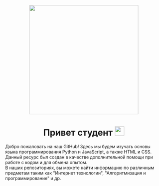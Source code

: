 <div id="header" align="center">
  <img src="https://github.com/TeachKait20/Private/blob/main/logo%20git%20kait20%20PNG.png?raw=true" width="350"/>
</div>

<h1 style="text-align: center;">
  Привет студент
  <img src="https://media.giphy.com/media/hvRJCLFzcasrR4ia7z/giphy.gif" width="30px"/>
</h1>

<p>
  Добро пожаловать на наш GitHub! Здесь мы будем изучать основы языка программирования Python и JavaScript, а также HTML и CSS. Данный ресурс был создан в качестве дополнительной помощи при работе с кодом и для обмена опытом.<br>
  В наших репозиториях, вы можете найти информацию по различным предметам таким как "Интернет технологии", "Алгоритмизация и программирование" и др.
  
</p>
